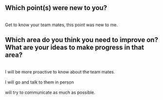 ## Which point(s) were new to you?
<br> Get to know your team mates, this point was new to me.<br>

## Which area do you think you need to improve on? What are your ideas to make progress in that area?
<br>I will be more proactive to know about the team mates.<br>
<br> I will go and talk to them in person<br>
<br> will try to communicate as much as possible.<br>
